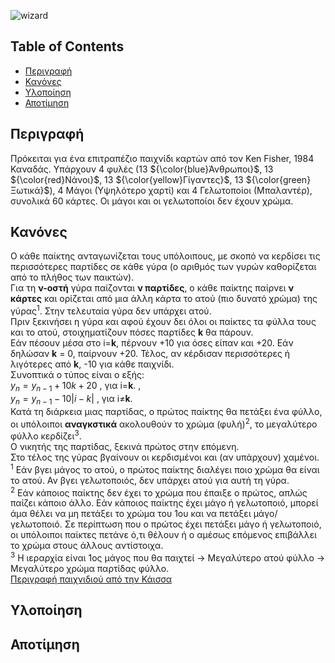 ![wizard](https://github.com/iee-ihu-gr-course1941/ADISE23_WizardCardGame/assets/57770693/e847f688-f9e9-451e-b795-39560aca1d4b)


## Table of Contents
- [Περιγραφή](#Περιγραφή)
- [Κανόνες](#Κανόνες)
- [Υλοποίηση](#Υλοποίηση)
- [Αποτίμηση](#Αποτίμηση)

## Περιγραφή

Πρόκειται για ένα επιτραπέζιο παιχνίδι καρτών από τον Ken Fisher, 1984 Καναδάς. Υπάρχουν 4 φυλές (13 ${\color{blue}Άνθρωποι}$, 13 ${\color{red}Νάνοι}$, 13 ${\color{yellow}Γίγαντες}$, 13 ${\color{green}Ξωτικά}$), 4 Μάγοι (Υψηλότερο χαρτί) και 4 Γελωτοποίοι (Μπαλαντέρ), συνολικά 60 κάρτες. Οι μάγοι και οι γελωτοποίοι δεν έχουν χρώμα.

## Κανόνες

Ο κάθε παίκτης ανταγωνίζεται τους υπόλοιπους, με σκοπό να κερδίσει τις περισσότερες παρτίδες σε κάθε γύρα (ο αριθμός των γυρών καθορίζεται από το πλήθος των παικτών). <br>
Για τη **ν-οστή** γύρα παίζονται **ν παρτίδες**, ο κάθε παίκτης παίρνει **ν κάρτες** και ορίζεται από μια άλλη κάρτα το ατού (πιο δυνατό χρώμα) της γύρας<sup>1</sup>. Στην τελευταία γύρα δεν υπάρχει ατού. <br>
Πριν ξεκινήσει η γύρα και αφού έχουν δει όλοι οι παίκτες τα φύλλα τους και το ατού, στοιχηματίζουν πόσες παρτίδες **k** θα πάρουν. <br>
Εάν πέσουν μέσα στο i=**k**, πέρνουν +10 για όσες είπαν και +20. Εάν δηλώσαν **k** = 0, παίρνουν +20. Τέλος, αν κέρδισαν περισσότερες ή λιγότερες από **k**, -10 για κάθε παιχνίδι. <br>
Συνοπτικά ο τύπος είναι ο εξής: <br>
$` y_{n} = y_{n-1} + 10k + 20 `$ , για i=**k**. , <br>
$` y_{n} = y_{n-1} - 10|i-k| `$ , για i≠**k**. <br>
Κατά τη διάρκεια μιας παρτίδας, ο πρώτος παίκτης θα πετάξει ένα φύλλο, οι υπόλοιποι **αναγκστικά** ακολουθούν το χρώμα (φυλή)<sup>2</sup>, το μεγαλύτερο φύλλο κερδίζει<sup>3</sup>. <br>
Ο νικητής της παρτίδας, ξεκινά πρώτος στην επόμενη. <br>
Στο τέλος της γύρας βγαίνουν οι κερδισμένοι και (αν υπάρχουν) χαμένοι. <br>
<sup>1</sup> Εάν βγει μάγος το ατού, ο πρώτος παίκτης διαλέγει ποιο χρώμα θα είναι το ατού. Αν βγει γελωτοποιός, δεν υπάρχει ατού για αυτή τη γύρα. <br>
<sup>2</sup> Εάν κάποιος παίκτης δεν έχει το χρώμα που έπαιξε ο πρώτος, απλώς παίζει κάποιο άλλο. Εάν κάποιος παίκτης έχει μάγο ή γελωτοποιό, μπορεί άμα θέλει να μη πετάξει το χρώμα του 1ου και να πετάξει μάγο/γελωτοποιό. Σε περίπτωση που ο πρώτος έχει πετάξει μάγο ή γελωτοποιό, οι υπόλοιποι παίκτες πετάνε ό,τι θέλουν ή ο αμέσως επόμενος επιβάλλει το χρώμα στους άλλους αντίστοιχα. <br>
<sup>3</sup> Η ιεραρχία είναι 1ος μάγος που θα παιχτεί -> Μεγαλύτερο ατού φύλλο -> Μεγαλύτερο χρώμα παρτίδας φύλλο.<br>
[Περιγραφή παιχνιδιού από την Κάισσα](https://youtu.be/gYILYQgS5_o?si=mdzMl9aZ71mZYcaT&t=59)
## Υλοποίηση

## Αποτίμηση
